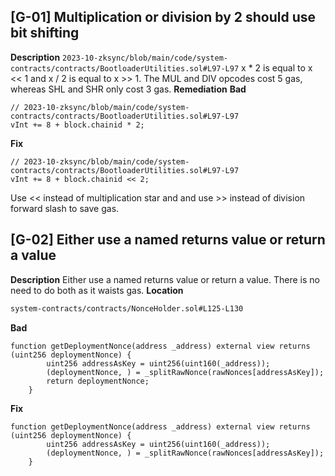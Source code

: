 ## [G-01] Multiplication or division by 2 should use bit shifting
**Description**
```2023-10-zksync/blob/main/code/system-contracts/contracts/BootloaderUtilities.sol#L97-L97```
x * 2 is equal to x << 1 and x / 2 is equal to x >> 1. The MUL and DIV opcodes cost 5 gas, whereas SHL and SHR only cost 3 gas.
**Remediation**
**Bad**
```sol
// 2023-10-zksync/blob/main/code/system-contracts/contracts/BootloaderUtilities.sol#L97-L97
vInt += 8 + block.chainid * 2;
```
**Fix**
```sol
// 2023-10-zksync/blob/main/code/system-contracts/contracts/BootloaderUtilities.sol#L97-L97
vInt += 8 + block.chainid << 2;
```
Use << instead of multiplication star and and use >> instead of division forward slash to save gas.

## [G-02] Either use a named returns value or return a value
**Description**
Either use a named returns value or return a value.
There is no need to do both as it waists gas.
**Location**
```txt
system-contracts/contracts/NonceHolder.sol#L125-L130
```
**Bad**
```sol
function getDeploymentNonce(address _address) external view returns (uint256 deploymentNonce) {
        uint256 addressAsKey = uint256(uint160(_address));
        (deploymentNonce, ) = _splitRawNonce(rawNonces[addressAsKey]);
        return deploymentNonce;
    }
```
**Fix**
```sol
function getDeploymentNonce(address _address) external view returns (uint256 deploymentNonce) {
        uint256 addressAsKey = uint256(uint160(_address));
        (deploymentNonce, ) = _splitRawNonce(rawNonces[addressAsKey]);
    }
```